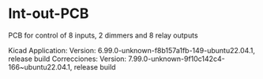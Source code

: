 # Int-out-PCB
PCB for control of 8 inputs, 2 dimmers and 8 relay outputs 

Kicad Application:
Version: 6.99.0-unknown-f8b157a1fb-149-ubuntu22.04.1, release build
Correcciones:
Version: 7.99.0-unknown-9f10c142c4-166~ubuntu22.04.1, release build


